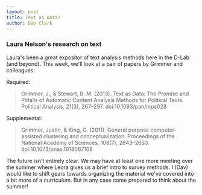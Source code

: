 ```yaml
---
layout: post
title: Text as Data?
author: Dav Clark
---
```

### Laura Nelson's research on text

Laura's been a great expositor of text analysis methods here in the D-Lab (and
beyond). This week, we'll look at a pair of papers by Grimmer and colleagues:

Required:
> Grimmer, J., & Stewart, B. M. (2013). Text as Data: The Promise and Pitfalls
> of Automatic Content Analysis Methods for Political Texts. Political Analysis,
> 21(3), 267–297. doi:10.1093/pan/mps028

Supplemental:
> Grimmer, Justin, & King, G. (2011).
> General purpose computer-assisted clustering and conceptualization.
> Proceedings of the National Academy of Sciences, 108(7), 2643–2650.
> doi:10.1073/pnas.1018067108

<!--more-->

The future isn't entirely clear. We may have at least one more meeting over the
summer where Leora gives us a brief intro to survey methods. I (Dav) would like
to shift gears towards organizing the material we've covered into a bit more of
a curriculum. But in any case come prepared to think about the summer!
